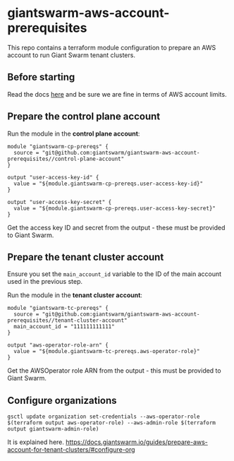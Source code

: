 # giantswarm-aws-account-prerequisites
This repo contains a terraform module configuration to prepare an AWS account to run Giant Swarm tenant clusters.

## Before starting
Read the docs [here](https://docs.giantswarm.io/guides/prepare-aws-account-for-tenant-clusters/) and be sure we are fine in terms of AWS account limits.

## Prepare the control plane account

Run the module in the **control plane account**:

```hcl
module "giantswarm-cp-prereqs" {
  source = "git@github.com:giantswarm/giantswarm-aws-account-prerequisites//control-plane-account"
}

output "user-access-key-id" {
  value = "${module.giantswarm-cp-prereqs.user-access-key-id}"
}

output "user-access-key-secret" {
  value = "${module.giantswarm-cp-prereqs.user-access-key-secret}"
}
```

Get the access key ID and secret from the output - these must be provided to Giant Swarm.

## Prepare the tenant cluster account

Ensure you set the `main_account_id` variable to the ID of the main account used in the previous step.

Run the module in the **tenant cluster account**:

```hcl
module "giantswarm-tc-prereqs" {
  source = "git@github.com:giantswarm/giantswarm-aws-account-prerequisites//tenant-cluster-account"
  main_account_id = "111111111111"
}

output "aws-operator-role-arn" {
  value = "${module.giantswarm-tc-prereqs.aws-operator-role}"
}
```

Get the AWSOperator role ARN from the output - this must be provided to Giant Swarm.

## Configure organizations

`gsctl update organization set-credentials --aws-operator-role $(terraform output aws-operator-role) --aws-admin-role $(terraform output giantswarm-admin-role)`

It is explained here.
https://docs.giantswarm.io/guides/prepare-aws-account-for-tenant-clusters/#configure-org
